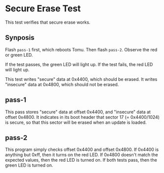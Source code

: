 Secure Erase Test
=================

This test verifies that secure erase works.

Synposis
--------

Flash `pass-1` first, which reboots Tomu.  Then flash `pass-2`.  Observe the red or green LED.

If the test passes, the green LED will light up.  If the test fails, the red LED will light up.

This test writes "secure" data at 0x4400, which should be erased.  It writes "insecure" data at 0x4800, which should not be erased.

pass-1
------

This pass stores "secure" data at offset 0x4400, and "insecure" data at offset 0x4800.  It indicates in its boot header that sector 17 (= 0x4400/1024) is secure, so that this sector will be erased when an update is loaded.

pass-2
------

This program simply checks offset 0x4400 and offset 0x4800.  If 0x4400 is anything but 0xff, then it turns on the red LED.  If 0x4800 doesn't match the expected values, then the red LED is turned on.  If both tests pass, then the green LED is turned on.
